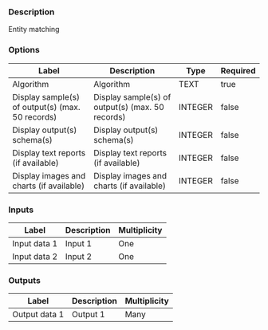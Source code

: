 ###  Description
Entity matching
###  Options
| Label | Description | Type | Required |
|---|---|---|---|
| Algorithm | Algorithm | TEXT | true |
| Display sample(s) of output(s) (max. 50 records) | Display sample(s) of output(s) (max. 50 records) | INTEGER | false |
| Display output(s) schema(s) | Display output(s) schema(s) | INTEGER | false |
| Display text reports (if available) | Display text reports (if available) | INTEGER | false |
| Display images and charts (if available) | Display images and charts (if available) | INTEGER | false |
###  Inputs
| Label | Description | Multiplicity |
|---|---|---|
| Input data 1 | Input 1 | One |
| Input data 2 | Input 2 | One |
###  Outputs
| Label | Description | Multiplicity |
|---|---|---|
| Output data 1 | Output 1 | Many |
